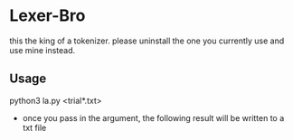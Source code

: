 # Lexer-Bro

this the king of a tokenizer. please uninstall the one you currently use and use mine instead. 

## Usage
python3 la.py <trial*.txt> <br>

- once you pass in the argument, the following result will be written to a txt file 



